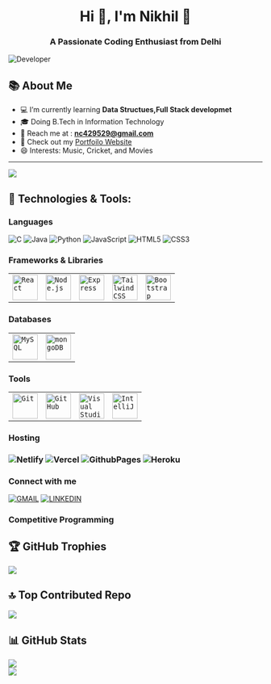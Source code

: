 <h1 align="center">Hi 👏, I'm Nikhil 🙂</h1>
<h3 align="center">A Passionate Coding Enthusiast from Delhi</h3>
	
<!-- ![#f03c15](https://github.com/user-attachments/assets/c94648b1-1645-4fa0-b8e9-560687967600) -->
 ![Developer](https://github.com/user-attachments/assets/a267e6a6-9001-4ba4-9122-26afa1fc2523)

 

<h2 align="left">📚 About Me</h2>

- 💻 I’m currently learning **Data Structues,Full Stack developmet**
- 🎓 Doing B.Tech in Information Technology
- 📧 Reach me at : **nc429529@gmail.com**
- 👦 Check out my [Portfoilo Website](https://github.com/Nikhil19904/my-portfolio.nikhil)
- 😄 Interests: Music, Cricket, and Movies
---
  [![](https://visitcount.itsvg.in/api?id=nikhil19904&icon=0&color=1)](https://visitcount.itsvg.in)


<h2 align="left">🌟 Technologies & Tools:</h2>
<h3 align="left">Languages</h3>


![C](https://img.shields.io/badge/c-%2300599C.svg?style=for-the-badge&logo=c&logoColor=white)
 ![Java](https://img.shields.io/badge/java-%23ED8B00.svg?style=for-the-badge&logo=openjdk&logoColor=white) 
 ![Python](https://img.shields.io/badge/python-3670A0?style=for-the-badge&logo=python&logoColor=ffdd54)
  ![JavaScript](https://img.shields.io/badge/javascript-%23323330.svg?style=for-the-badge&logo=javascript&logoColor=yellow)
 ![HTML5](https://img.shields.io/badge/html5-%23E34F26.svg?style=for-the-badge&logo=html5&logoColor=white) 
 ![CSS3](https://img.shields.io/badge/css3-%231572B6.svg?style=for-the-badge&logo=css3&logoColor=white)


<h3 align="left">Frameworks & Libraries</h3>
<p align="left"> 
<div >
	<table>
		<tr>
			<td><code><img width="50" src="https://user-images.githubusercontent.com/25181517/183897015-94a058a6-b86e-4e42-a37f-bf92061753e5.png" alt="React" title="React"/></code></td>
			<td><code><img width="50" src="https://user-images.githubusercontent.com/25181517/183568594-85e280a7-0d7e-4d1a-9028-c8c2209e073c.png" alt="Node.js" title="Node.js"/></code></td>
			<td><code><img width="50" src="https://user-images.githubusercontent.com/25181517/183859966-a3462d8d-1bc7-4880-b353-e2cbed900ed6.png" alt="Express" title="Express"/></code></td>
			<td><code><img width="50" src="https://user-images.githubusercontent.com/25181517/202896760-337261ed-ee92-4979-84c4-d4b829c7355d.png" alt="Tailwind CSS" title="Tailwind CSS"/></code></td>
			<td><code><img width="50" src="https://user-images.githubusercontent.com/25181517/183898054-b3d693d4-dafb-4808-a509-bab54cf5de34.png" alt="Bootstrap" title="Bootstrap"/></code></td>
		</tr>
	</table>
</div>
	

<h3 align="left">Databases</h3>
<div >
	<table>
		<tr>
			<td><code><img width="50" src="https://user-images.githubusercontent.com/25181517/183896128-ec99105a-ec1a-4d85-b08b-1aa1620b2046.png" alt="MySQL" title="MySQL"/></code></td>
			<td><code><img width="50" src="https://user-images.githubusercontent.com/25181517/182884177-d48a8579-2cd0-447a-b9a6-ffc7cb02560e.png" alt="mongoDB" title="mongoDB"/></code></td>
		</tr>
	</table>
</div>


<h3 align="left">Tools</h3>
<div >
	<table>
		<tr>
			<td><code><img width="50" src="https://user-images.githubusercontent.com/25181517/192108372-f71d70ac-7ae6-4c0d-8395-51d8870c2ef0.png" alt="Git" title="Git"/></code></td>
			<td><code><img width="50" src="https://user-images.githubusercontent.com/25181517/192108374-8da61ba1-99ec-41d7-80b8-fb2f7c0a4948.png" alt="GitHub" title="GitHub"/></code></td>
			<td><code><img width="50" src="https://user-images.githubusercontent.com/25181517/192108891-d86b6220-e232-423a-bf5f-90903e6887c3.png" alt="Visual Studio Code" title="Visual Studio Code"/></code></td>
			<td><code><img width="50" src="https://user-images.githubusercontent.com/25181517/192108890-200809d1-439c-4e23-90d3-b090cf9a4eea.png" alt="IntelliJ" title="IntelliJ"/></code></td>
		</tr>
	</table>
</div>

<h3 align="left">Hosting<h3>

 ![Netlify](https://img.shields.io/badge/netlify-%23000000.svg?style=for-the-badge&logo=netlify&logoColor=#00C7B7) ![Vercel](https://img.shields.io/badge/vercel-%23000000.svg?style=for-the-badge&logo=vercel&logoColor=white) ![GithubPages](https://img.shields.io/badge/github%20pages-121013?style=for-the-badge&logo=github&logoColor=white) ![Heroku](https://img.shields.io/badge/heroku-%23430098.svg?style=for-the-badge&logo=heroku&logoColor=white)
 
<h3 align ="left">Connect with me</h3>
 
 [![GMAIL](https://img.shields.io/badge/-GMAIL-%232B90D9?style=for-the-badge&logo=gmail&logoColor=white)](https://@chauhannikhil00414@gmail.com) 
[![LINKEDIN](https://img.shields.io/badge/-LINKEDIN-%232B90D9?style=for-the-badge&logo=linkedin&logoColor=white)](https://linkedin.com/in/www.linkedin.com/in/nikhil-3652872a2)

<h3 align="left">Competitive Programming</h3>


<h2 align="left">🏆 GitHub Trophies</h2>

![](https://github-profile-trophy.vercel.app/?username=nikhil19904&theme=radical&no-frame=false&no-bg=false&margin-w=4)



<h2 align="left"> 🔝 Top Contributed Repo</h2>

![](https://github-contributor-stats.vercel.app/api?username=nikhil19904&limit=5&theme=radical&combine_all_yearly_contributions=true)

<h2 align="left">📊 GitHub Stats</h2>

<!--<p><img align="left" src="https://github-readme-stats.vercel.app/api/top-langs?username=nikhil19904&show_icons=true&locale=en&layout=compact&theme=dark#gh-dark-mode-only" alt="nikhil19904" /></p>-->

![](https://github-readme-stats.vercel.app/api?username=nikhil19904&theme=radical&hide_border=false&include_all_commits=false&count_private=false)<br/>
![](https://github-readme-streak-stats.herokuapp.com/?user=nikhil19904&theme=radical&hide_border=false)<br/>
